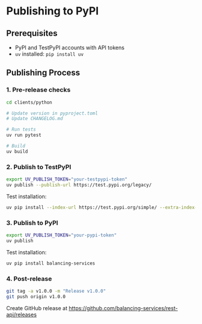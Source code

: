 # Publishing to PyPI

## Prerequisites

- PyPI and TestPyPI accounts with API tokens
- `uv` installed: `pip install uv`

## Publishing Process

### 1. Pre-release checks

```bash
cd clients/python

# Update version in pyproject.toml
# Update CHANGELOG.md

# Run tests
uv run pytest

# Build
uv build
```

### 2. Publish to TestPyPI

```bash
export UV_PUBLISH_TOKEN="your-testpypi-token"
uv publish --publish-url https://test.pypi.org/legacy/
```

Test installation:
```bash
uv pip install --index-url https://test.pypi.org/simple/ --extra-index-url https://pypi.org/simple/ balancing-services
```

### 3. Publish to PyPI

```bash
export UV_PUBLISH_TOKEN="your-pypi-token"
uv publish
```

Test installation:
```bash
uv pip install balancing-services
```

### 4. Post-release

```bash
git tag -a v1.0.0 -m "Release v1.0.0"
git push origin v1.0.0
```

Create GitHub release at https://github.com/balancing-services/rest-api/releases
